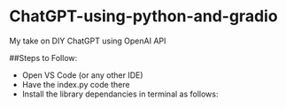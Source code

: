 # ChatGPT-using-python-and-gradio
My take on DIY ChatGPT using OpenAI API

##Steps to Follow:
  * Open VS Code (or any other IDE)
  * Have the index.py code there
  * Install the library dependancies in terminal as follows:
      
